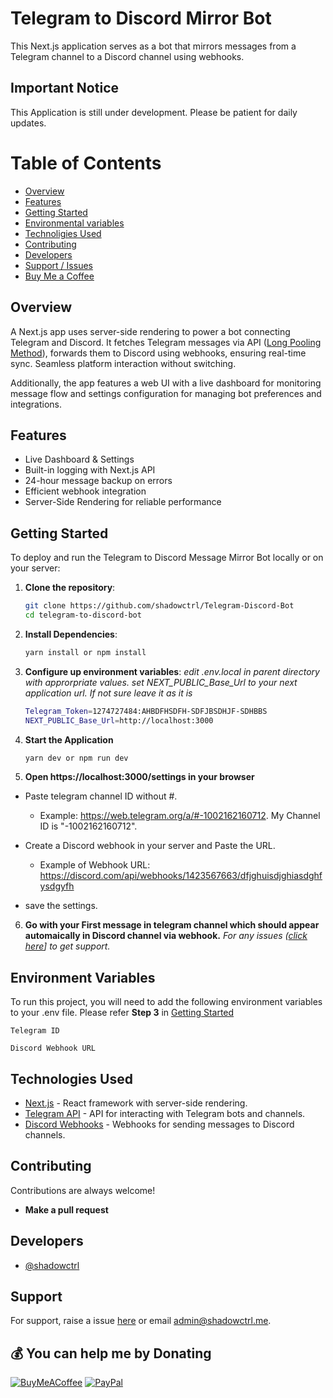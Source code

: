 # Telegram to Discord Mirror Bot

This Next.js application serves as a bot that mirrors messages from a Telegram channel to a Discord channel using webhooks.

## Important Notice
This Application is still under development. Please be patient for daily updates.

# Table of Contents

- [Overview](#overview)
- [Features](#features)
- [Getting Started](#getting-started)
- [Environmental variables](#environment-variables)
- [Technoligies Used](#technologies-used)
- [Contributing](#contributing)
- [Developers](#developers)
- [Support / Issues](#support)
- [Buy Me a Coffee](#-you-can-help-me-by-donating)

## Overview

A Next.js app uses server-side rendering to power a bot connecting Telegram and Discord. It fetches Telegram messages via API ([Long Pooling Method](https://en.wikipedia.org/wiki/Push_technology#Long_polling)), forwards them to Discord using webhooks, ensuring real-time sync. Seamless platform interaction without switching.

Additionally, the app features a web UI with a live dashboard for monitoring message flow and settings configuration for managing bot preferences and integrations.

## Features

- Live Dashboard & Settings
- Built-in logging with Next.js API
- 24-hour message backup on errors
- Efficient webhook integration
- Server-Side Rendering for reliable performance

## Getting Started

To deploy and run the Telegram to Discord Message Mirror Bot locally or on your server:

1. **Clone the repository**:

   ```bash
   git clone https://github.com/shadowctrl/Telegram-Discord-Bot
   cd telegram-to-discord-bot

   ```

2. **Install Dependencies**:

   ```bash
   yarn install or npm install

   ```

3. **Configure up environment variables**:
   _edit .env.local in parent directory with approrpriate values. set NEXT_PUBLIC_Base_Url to your next application url. If not sure leave it as it is_

   ```bash
   Telegram_Token=1274727484:AHBDFHSDFH-SDFJBSDHJF-SDHBBS
   NEXT_PUBLIC_Base_Url=http://localhost:3000

   ```

4. **Start the Application**

   ```bash
   yarn dev or npm run dev

   ```

5. **Open https://localhost:3000/settings in your browser**

- Paste telegram channel ID without #.

  - Example: https://web.telegram.org/a/#-1002162160712. My Channel ID is "-1002162160712".

- Create a Discord webhook in your server and Paste the URL.
  - Example of Webhook URL: https://discord.com/api/webhooks/1423567663/dfjghuisdjghiasdghfysdgyfh
- save the settings.

6. **Go with your First message in telegram channel which should appear automaically in Discord channel via webhook.** _For any issues ([click here](https://github.com/shadowctrl/Telegram-Discord-Bot/issues)] to get support._

## Environment Variables

To run this project, you will need to add the following environment variables to your .env file. Please refer **Step 3** in [Getting Started](#getting-started)

`Telegram ID`

`Discord Webhook URL`

## Technologies Used

- [Next.js](https://nextjs.org/) - React framework with server-side rendering.
- [Telegram API](https://core.telegram.org/bots/api) - API for interacting with Telegram bots and channels.
- [Discord Webhooks](https://discord.com/developers/docs/resources/webhook) - Webhooks for sending messages to Discord channels.

## Contributing

Contributions are always welcome!

- **Make a pull request**

## Developers

- [@shadowctrl](https://www.github.com/shadowctrl)

## Support

For support, raise a issue [here](https://github.com/shadowctrl/Telegram-Discord-Bot/issues) or email admin@shadowctrl.me.

## 💰 You can help me by Donating

[![BuyMeACoffee](https://img.shields.io/badge/Buy%20Me%20a%20Coffee-ffdd00?style=for-the-badge&logo=buy-me-a-coffee&logoColor=black)](https://buymeacoffee.com/shadowctrl) [![PayPal](https://img.shields.io/badge/PayPal-00457C?style=for-the-badge&logo=paypal&logoColor=white)](https://paypal.me/shadowctrl)

